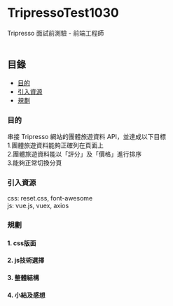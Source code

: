 # TripressoTest1030
Tripresso 面試前測驗 - 前端工程師<br><br>
## 目錄
-  [目的](#目的)
-  [引入資源](#引入資源)
-  [規劃](#規劃)
### 目的
串接 Tripresso 網站的團體旅遊資料 API，並達成以下目標<br>
1.團體旅遊資料能夠正確列在頁面上<br>
2.團體旅遊資料能以「評分」及「價格」進行排序<br>
3.能夠正常切換分頁<br>

### 引入資源
css: reset.css, font-awesome<br>
js: vue.js, vuex, axios<br>

### 規劃

#### 1. css版面
#### 2. js技術選擇
#### 3. 整體結構
#### 4. 小結及感想

